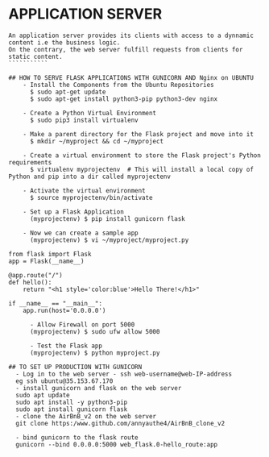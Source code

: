 # APPLICATION SERVER
````````````````````
An application server provides its clients with access to a dynnamic content i.e the business logic.
On the contrary, the web server fulfill requests from clients for static content.
```````````

## HOW TO SERVE FLASK APPLICATIONS WITH GUNICORN AND Nginx on UBUNTU
	- Install the Components from the Ubuntu Repositories
	  $ sudo apt-get update
	  $ sudo apt-get install python3-pip python3-dev nginx

	- Create a Python Virtual Environment
	  $ sudo pip3 install virtualenv

	- Make a parent directory for the Flask project and move into it
	  $ mkdir ~/myproject && cd ~/myproject

	- Create a virtual environment to store the Flask project's Python requirements
	  $ virtualenv myprojectenv  # This will install a local copy of Python and pip into a dir called myprojectenv

	- Activate the virtual environment
	  $ source myprojectenv/bin/activate

	- Set up a Flask Application
	  (myprojectenv) $ pip install gunicorn flask

	- Now we can create a sample app
	  (myprojectenv) $ vi ~/myproject/myproject.py

from flask import Flask
app = Flask(__name__)

@app.route("/")
def hello():
    return "<h1 style='color:blue'>Hello There!</h1>"

if __name__ == "__main__":
    app.run(host='0.0.0.0')

	  - Allow Firewall on port 5000
	  (myprojectenv) $ sudo ufw allow 5000

	  - Test the Flask app
	  (myprojectenv) $ python myproject.py

## TO SET UP PRODUCTION WITH GUNICORN
  - Log in to the web server - ssh web-username@web-IP-address
  eg ssh ubuntu@35.153.67.170
  - install gunicorn and flask on the web server
  sudo apt update
  sudo apt install -y python3-pip
  sudo apt install gunicorn flask
  - clone the AirBnB_v2 on the web server
  git clone https:/www.github.com/annyauthe4/AirBnB_clone_v2

  - bind gunicorn to the flask route
  gunicorn --bind 0.0.0.0:5000 web_flask.0-hello_route:app

